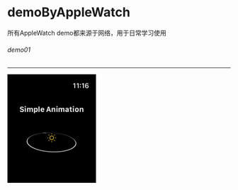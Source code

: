 # demoByAppleWatch
所有AppleWatch demo都来源于网络，用于日常学习使用

###### demo01
*****
<p align="left">
<img src="https://github.com/sxm5220/demoByAppleWatch/blob/main/pages/d1/01.png" width="200" alt="截图" />
</p>

